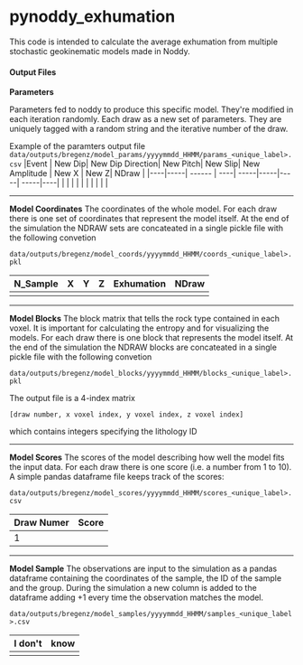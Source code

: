 # pynoddy_exhumation

This code is intended to calculate the average exhumation from multiple stochastic geokinematic models made in Noddy.


#### Output Files 
**Parameters**

Parameters fed to noddy to produce this specific model. They're modified in each iteration randomly. Each draw as a new set of parameters. They are uniquely tagged with a random string and the iterative number of the draw.

Example of the paramters output file
`data/outputs/bregenz/model_params/yyyymmdd_HHMM/params_<unique_label>.csv`
|Event | New Dip| New Dip Direction| New Pitch| New Slip| New Amplitude | New X | New Z| NDraw |
|----|-----| ------ | ----| -----|-----|-----| -----|----|
|    |     |        |     |      |     |     |      |    |

---

**Model Coordinates**
The coordinates of the whole model. For each draw there is one set of coordinates that represent the model itself. At the end of the simulation the NDRAW sets are concateated in a single pickle file with the following convetion

`data/outputs/bregenz/model_coords/yyyymmdd_HHMM/coords_<unique_label>.pkl`

| N_Sample | X    | Y      | Z    | Exhumation | NDraw |
|----------|------|--------|------|------------|-------|
|          |      |        |      |            |       |
---

**Model Blocks**
The block matrix that tells the rock type contained in each voxel. It is important for calculating the entropy and for visualizing the models. For each draw there is one block that represents the model itself. At the end of the simulation the NDRAW blocks are concateated in a single pickle file with the following convetion

`data/outputs/bregenz/model_blocks/yyyymmdd_HHMM/blocks_<unique_label>.pkl`

The output file is a 4-index matrix 
```
[draw number, x voxel index, y voxel index, z voxel index]
```

which contains integers specifying the lithology ID

---

**Model Scores**
The scores of the model describing how well the model fits the input data. For each draw there is one score (i.e. a number from 1 to 10). A simple pandas dataframe file keeps track of the scores:

`data/outputs/bregenz/model_scores/yyyymmdd_HHMM/scores_<unique_label>.csv`

| Draw  Numer | Score | 
|----------|------|
| 1     |         |
---

**Model Sample**
The observations are input to the simulation as a pandas dataframe containing the coordinates of the sample, the ID of the sample and the group. During the simulation a new column is added to the dataframe adding +1 every time the observation matches the model.

`data/outputs/bregenz/model_samples/yyyymmdd_HHMM/samples_<unique_label>.csv`


| I don't  | know | 
|----------|------|
|  |  |
